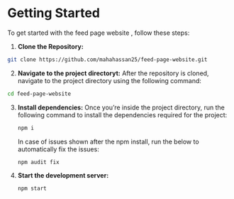 # Getting Started

  To get started with the feed page website , follow these steps:

1. **Clone the Repository:**

  ```bash
  git clone https://github.com/mahahassan25/feed-page-website.git
   ```

2. **Navigate to the project directoryt:**
  After the repository is cloned, navigate to the project directory using the following command:
  ```bash
  cd feed-page-website
  ```

3. **Install dependencies:**
   Once you’re inside the project directory, run the following command to install the dependencies required for the project:
   ```bash
   npm i
   ```

   In case of issues shown after the npm install, run the below to automatically fix the issues:
   ```bash
   npm audit fix
   ```
4. **Start the development server:**
    ```bash
    npm start
    ```


